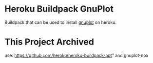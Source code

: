 # Heroku Buildpack GnuPlot

Buildpack that can be used to install [gnuplot](http://www.gnuplot.info/) on heroku.

# This Project Archived

use: https://github.com/heroku/heroku-buildpack-apt"
and gnuplot-nox
